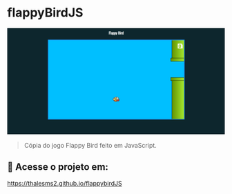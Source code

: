 # flappyBirdJS

<img src="./img/exemplo.png" alt="exemplo imagem">

> Cópia do jogo Flappy Bird feito em JavaScript.
 
## 🚀 Acesse o projeto em:

https://thalesms2.github.io/flappybirdJS
